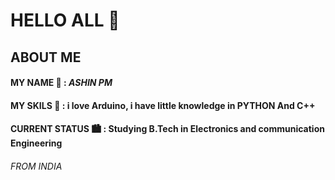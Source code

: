 # HELLO ALL 👋

## ABOUT ME
#### MY NAME 🤵         : *ASHIN PM*
#### MY SKILS 🌠        : i love Arduino, i have little knowledge in PYTHON And C++
#### CURRENT STATUS 🏙️  : Studying B.Tech in Electronics and communication Engineering
###### FROM INDIA


